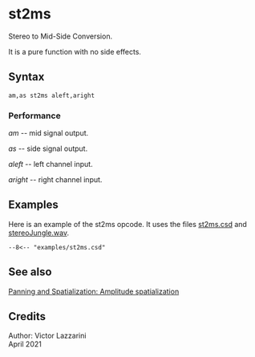 <!--
id:st2ms
category:Signal Modifiers:Panning and Spatialization
-->
# st2ms
Stereo to Mid-Side Conversion.

It is a pure function with no side effects.

## Syntax
``` csound-orc
am,as st2ms aleft,aright
```

### Performance

_am_ -- mid signal output.

_as_ -- side signal output.

_aleft_ -- left channel input.

_aright_ -- right channel input.

## Examples

Here is an example of the st2ms opcode. It uses the files [st2ms.csd](../../examples/st2ms.csd) and [stereoJungle.wav](../../examples/stereoJungle.wav).

``` csound-csd title="Example of the st2ms opcode." linenums="1"
--8<-- "examples/st2ms.csd"
```

## See also

[Panning and Spatialization: Amplitude spatialization](../../sigmod/panspatl)

## Credits

Author: Victor Lazzarini<br>
April 2021<br>
